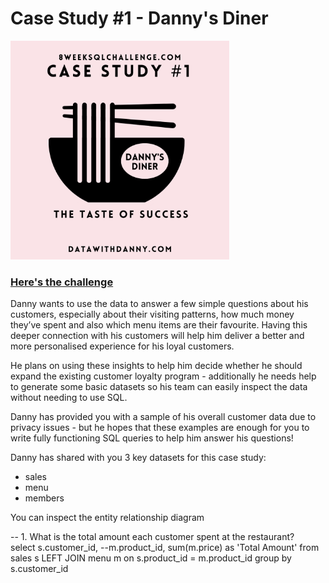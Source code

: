# Case Study #1 - Danny's Diner
<img src="1.png" width="350">

<h3><a href : "[https://8weeksqlchallenge.com/case-study-1/]">Here's the challenge</a></h3>
<p>Danny wants to use the data to answer a few simple questions about his customers, especially about their visiting patterns, how much money they’ve spent and also which menu items are their favourite. Having this deeper connection with his customers will help him deliver a better and more personalised experience for his loyal customers.

He plans on using these insights to help him decide whether he should expand the existing customer loyalty program - additionally he needs help to generate some basic datasets so his team can easily inspect the data without needing to use SQL.

Danny has provided you with a sample of his overall customer data due to privacy issues - but he hopes that these examples are enough for you to write fully functioning SQL queries to help him answer his questions!

Danny has shared with you 3 key datasets for this case study:
<ul>
<li>sales</li>
<li>menu</li>
<li>members</li>
</ul>
You can inspect the entity relationship diagram</p>

<p style="border: 3px white">-- 1. What is the total amount each customer spent at the restaurant?</br> 
select 
s.customer_id,
--m.product_id,
sum(m.price) as 'Total Amount'
from sales s
LEFT JOIN menu m on s.product_id = m.product_id
group by s.customer_id</p>
